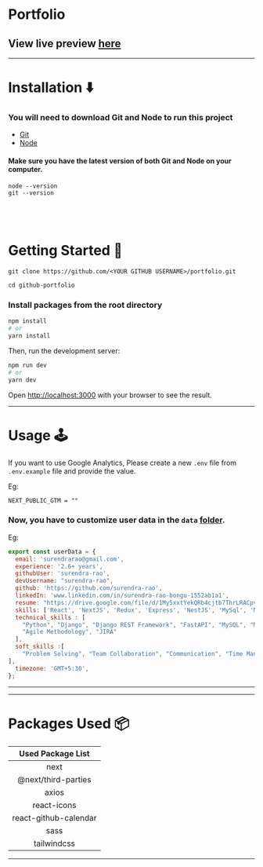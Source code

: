 # Portfolio


## View live preview [here](https://my-github-portfolio.netlify.app/)

---

# Installation :arrow_down:

### You will need to download Git and Node to run this project

- [Git](https://git-scm.com/downloads)
- [Node](https://nodejs.org/en/download/)

#### Make sure you have the latest version of both Git and Node on your computer.

```
node --version
git --version
```

## <br />

# Getting Started :dart:


```
git clone https://github.com/<YOUR GITHUB USERNAME>/portfolio.git

cd github-portfolio
```

### Install packages from the root directory

```bash
npm install
# or
yarn install
```

Then, run the development server:

```bash
npm run dev
# or
yarn dev
```

Open [http://localhost:3000](http://localhost:3000) with your browser to see the result.

---

# Usage :joystick:

If you want to use Google Analytics, Please create a new `.env` file from `.env.example` file and provide the value.

Eg:

```env
NEXT_PUBLIC_GTM = ""
```

### Now, you have to customize user data in the `data` [folder](https://github.com/surendra-rao/portfolio/tree/main/data).

Eg:

```javascript
export const userData = {
  email: 'surendrarao@gmail.com',
  experience: '2.6+ years',
  githubUser: 'surendra-rao',
  devUsername: "surendra-rao",
  github: 'https://github.com/surendra-rao',
  linkedIn: 'www.linkedin.com/in/surendra-rao-bongu-1552ab1a1',
  resume: "https://drive.google.com/file/d/1My5xxtYekQRb4cjtb7ThrLRACpvqlwif/view?usp=sharing",
  skills: ['React', 'NextJS', 'Redux', 'Express', 'NestJS', 'MySql', 'MongoDB', 'Postgres', 'Docker', 'AWS'],
  technical_skills : [
    "Python", "Django", "Django REST Framework", "FastAPI", "MySQL", "MongoDB", "Redis", "Docker", "Git", "HTML", "CSS", "JavaScript", "React.js", "AWS", "Linux", "Swagger",
    "Agile Methodology", "JIRA"
  ],
  soft_skills :[
    "Problem Solving", "Team Collaboration", "Communication", "Time Management", "Adaptability"
],
  timezone: 'GMT+5:30',
};
```

---

---

# Packages Used :package:

|   Used Package List   |
| :-------------------: |
|         next          |
|  @next/third-parties  |
|         axios         |
|      react-icons      |
| react-github-calendar |
|         sass          |
|      tailwindcss      |

---

